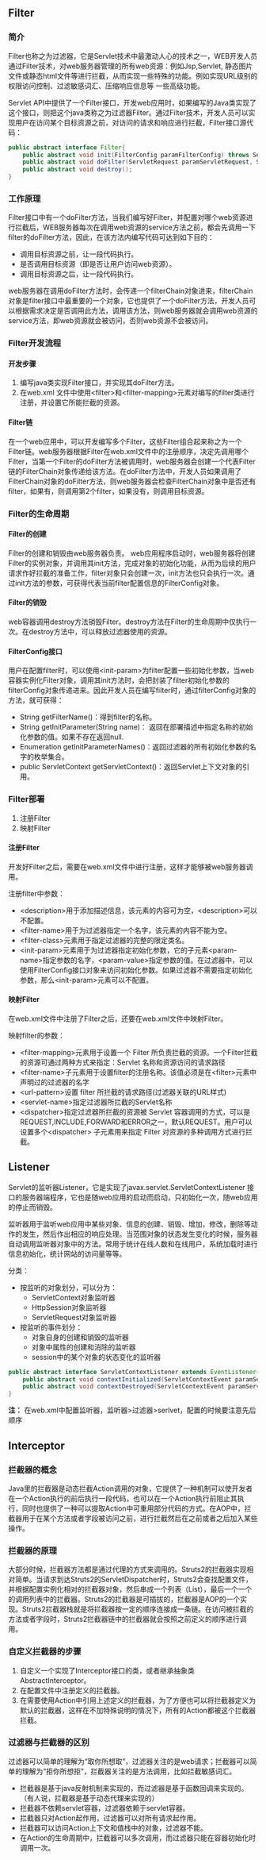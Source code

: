 ## Filter

### 简介

Filter也称之为过滤器，它是Servlet技术中最激动人心的技术之一，WEB开发人员通过Filter技术，对web服务器管理的所有web资源：例如Jsp,Servlet, 静态图片文件或静态html文件等进行拦截，从而实现一些特殊的功能。例如实现URL级别的权限访问控制、过滤敏感词汇、压缩响应信息等
一些高级功能。

Servlet API中提供了一个Filter接口，开发web应用时，如果编写的Java类实现了这个接口，则把这个java类称之为过滤器Filter。通过Filter技术，开发人员可以实现用户在访问某个目标资源之前，对访问的请求和响应进行拦截，Filter接口源代码：

```java
public abstract interface Filter{
    public abstract void init(FilterConfig paramFilterConfig) throws ServletException;
    public abstract void doFilter(ServletRequest paramServletRequest, ServletResponse paramServletResponse, FilterChain paramFilterChain) throws IOException, ServletException;
    public abstract void destroy();
}
```

### 工作原理

Filter接口中有一个doFilter方法，当我们编写好Filter，并配置对哪个web资源进行拦截后，WEB服务器每次在调用web资源的service方法之前，都会先调用一下filter的doFilter方法，因此，在该方法内编写代码可达到如下目的：

- 调用目标资源之前，让一段代码执行。
- 是否调用目标资源（即是否让用户访问web资源）。
- 调用目标资源之后，让一段代码执行。

web服务器在调用doFilter方法时，会传递一个filterChain对象进来，filterChain对象是filter接口中最重要的一个对象，它也提供了一个doFilter方法，开发人员可以根据需求决定是否调用此方法，调用该方法，则web服务器就会调用web资源的service方法，即web资源就会被访问，否则web资源不会被访问。

### Filter开发流程

#### 开发步骤

1. 编写java类实现Filter接口，并实现其doFilter方法。
2. 在web.xml 文件中使用\<filter\>和\<filter-mapping\>元素对编写的filter类进行注册，并设置它所能拦截的资源。

#### Filter链

在一个web应用中，可以开发编写多个Filter，这些Filter组合起来称之为一个Filter链。web服务器根据Filter在web.xml文件中的注册顺序，决定先调用哪个Filter，当第一个Filter的doFilter方法被调用时，web服务器会创建一个代表Filter链的FilterChain对象传递给该方法。在doFilter方法中，开发人员如果调用了FilterChain对象的doFilter方法，则web服务器会检查FilterChain对象中是否还有filter，如果有，则调用第2个filter，如果没有，则调用目标资源。

### Filter的生命周期

#### Filter的创建

Filter的创建和销毁由web服务器负责。 web应用程序启动时，web服务器将创建Filter的实例对象，并调用其init方法，完成对象的初始化功能，从而为后续的用户请求作好拦截的准备工作，filter对象只会创建一次，init方法也只会执行一次。通过init方法的参数，可获得代表当前filter配置信息的FilterConfig对象。

#### Filter的销毁

web容器调用destroy方法销毁Filter。destroy方法在Filter的生命周期中仅执行一次。在destroy方法中，可以释放过滤器使用的资源。

#### FilterConfig接口

用户在配置filter时，可以使用\<init-param\>为filter配置一些初始化参数，当web容器实例化Filter对象，调用其init方法时，会把封装了filter初始化参数的filterConfig对象传递进来。因此开发人员在编写filter时，通过filterConfig对象的方法，就可获得：

- String getFilterName()：得到filter的名称。
- String getInitParameter(String name)： 返回在部署描述中指定名称的初始化参数的值。如果不存在返回null.
- Enumeration getInitParameterNames()：返回过滤器的所有初始化参数的名字的枚举集合。
- public ServletContext getServletContext()：返回Servlet上下文对象的引用。

### Filter部署

1. 注册Filter
2. 映射Filter

#### 注册Filter

开发好Filter之后，需要在web.xml文件中进行注册，这样才能够被web服务器调用。

注册filter中参数：

- \<description\>用于添加描述信息，该元素的内容可为空，\<description\>可以不配置。
- \<filter-name\>用于为过滤器指定一个名字，该元素的内容不能为空。
- \<filter-class\>元素用于指定过滤器的完整的限定类名。
- \<init-param\>元素用于为过滤器指定初始化参数，它的子元素\<param-name\>指定参数的名字，\<param-value\>指定参数的值。在过滤器中，可以使用FilterConfig接口对象来访问初始化参数。如果过滤器不需要指定初始化参数，那么\<init-param\>元素可以不配置。

#### 映射Filter

在web.xml文件中注册了Filter之后，还要在web.xml文件中映射Filter。

映射filter的参数：

- \<filter-mapping\>元素用于设置一个 Filter 所负责拦截的资源。一个Filter拦截的资源可通过两种方式来指定：Servlet 名称和资源访问的请求路径
- \<filter-name\>子元素用于设置filter的注册名称。该值必须是在\<filter\>元素中声明过的过滤器的名字
- \<url-pattern\>设置 filter 所拦截的请求路径(过滤器关联的URL样式)
- \<servlet-name\>指定过滤器所拦截的Servlet名称
- \<dispatcher\>指定过滤器所拦截的资源被 Servlet 容器调用的方式，可以是REQUEST,INCLUDE,FORWARD和ERROR之一，默认REQUEST。用户可以设置多个\<dispatcher\> 子元素用来指定 Filter 对资源的多种调用方式进行拦截。

## Listener

Servlet的监听器Listener，它是实现了javax.servlet.ServletContextListener 接口的服务器端程序，它也是随web应用的启动而启动，只初始化一次，随web应用的停止而销毁。

监听器用于监听web应用中某些对象、信息的创建、销毁、增加，修改，删除等动作的发生，然后作出相应的响应处理。当范围对象的状态发生变化的时候，服务器自动调用监听器对象中的方法。常用于统计在线人数和在线用户，系统加载时进行信息初始化，统计网站的访问量等等。

分类：

- 按监听的对象划分，可以分为：
    - ServletContext对象监听器
    - HttpSession对象监听器
    - ServletRequest对象监听器
- 按监听的事件划分：
    - 对象自身的创建和销毁的监听器
    - 对象中属性的创建和消除的监听器
    - session中的某个对象的状态变化的监听器

```java
public abstract interface ServletContextListener extends EventListener{
    public abstract void contextInitialized(ServletContextEvent paramServletContextEvent);
    public abstract void contextDestroyed(ServletContextEvent paramServletContextEvent);
}
```

**注：** 在web.xml中配置监听器，监听器>过滤器>serlvet，配置的时候要注意先后顺序

## Interceptor

### 拦截器的概念

Java里的拦截器是动态拦截Action调用的对象，它提供了一种机制可以使开发者在一个Action执行的前后执行一段代码，也可以在一个Action执行前阻止其执行，同时也提供了一种可以提取Action中可重用部分代码的方式。在AOP中，拦截器用于在某个方法或者字段被访问之前，进行拦截然后在之前或者之后加入某些操作。

### 拦截器的原理

大部分时候，拦截器方法都是通过代理的方式来调用的。Struts2的拦截器实现相对简单。当请求到达Struts2的ServletDispatcher时，Struts2会查找配置文件，并根据配置实例化相对的拦截器对象，然后串成一个列表（List），最后一个一个的调用列表中的拦截器。Struts2的拦截器是可插拔的，拦截器是AOP的一个实现。Struts2拦截器栈就是将拦截器按一定的顺序连接成一条链。在访问被拦截的方法或者字段时，Struts2拦截器链中的拦截器就会按照之前定义的顺序进行调用。

### 自定义拦截器的步骤

1. 自定义一个实现了Interceptor接口的类，或者继承抽象类AbstractInterceptor。
2. 在配置文件中注册定义的拦截器。
3. 在需要使用Action中引用上述定义的拦截器，为了方便也可以将拦截器定义为默认的拦截器，这样在不加特殊说明的情况下，所有的Action都被这个拦截器拦截。

### 过滤器与拦截器的区别

过滤器可以简单的理解为“取你所想取”，过滤器关注的是web请求；拦截器可以简单的理解为“拒你所想拒”，拦截器关注的是方法调用，比如拦截敏感词汇。

- 拦截器是基于java反射机制来实现的，而过滤器是基于函数回调来实现的。（有人说，拦截器是基于动态代理来实现的）
- 拦截器不依赖servlet容器，过滤器依赖于servlet容器。
- 拦截器只对Action起作用，过滤器可以对所有请求起作用。
- 拦截器可以访问Action上下文和值栈中的对象，过滤器不能。
- 在Action的生命周期中，拦截器可以多次调用，而过滤器只能在容器初始化时调用一次。